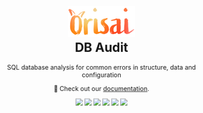 <h1 align="center">
	<img src="https://github.com/orisai/.github/blob/main/images/repo_title.png?raw=true" alt="Orisai"/>
	<br/>
	DB Audit
</h1>

<p align="center">
    SQL database analysis for common errors in structure, data and configuration
</p>

<p align="center">
	📄 Check out our <a href="docs/README.md">documentation</a>.
</p>

<p align="center">
	<a href="https://github.com/orisai/db-audit/actions?query=workflow:CI+branch:v1.x"><img src="https://github.com/orisai/db-audit/actions/workflows/ci.yaml/badge.svg?branch=v1.x"></a>
	<a href="https://coveralls.io/github/orisai/db-audit?branch=v1.x"><img src="https://badgen.net/coveralls/c/github/orisai/db-audit/v1.x?cache=300"></a>
	<a href="https://dashboard.stryker-mutator.io/reports/github.com/orisai/db-audit/v1.x"><img src="https://img.shields.io/endpoint?style=flat&url=https://badge-api.stryker-mutator.io/github.com/orisai/db-audit/v1.x"></a>
	<a href="https://packagist.org/packages/orisai/db-audit"><img src="https://badgen.net/packagist/dt/orisai/db-audit?cache=3600"></a>
	<a href="https://packagist.org/packages/orisai/db-audit"><img src="https://badgen.net/packagist/v/orisai/db-audit?cache=3600"></a>
	<a href="https://choosealicense.com/licenses/mpl-2.0/"><img src="https://badgen.net/badge/license/MPL-2.0/blue?cache=3600"></a>
<p>

##

